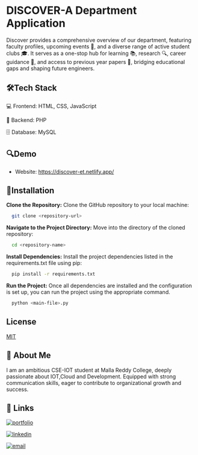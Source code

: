 
# DISCOVER-A Department Application

Discover provides a comprehensive overview of our department, featuring faculty profiles, upcoming events 📅, and a diverse range of active student clubs 🎓. It serves as a one-stop hub for learning 📚, research 🔍, career guidance 💼, and access to previous year papers 📄, bridging educational gaps and shaping future engineers.

## 🛠️Tech Stack

💻 Frontend: HTML, CSS, JavaScript

💾 Backend: PHP

🗄️ Database: MySQL 
## 🔍Demo
- Website: https://discover-et.netlify.app/

## 🔧Installation

**Clone the Repository:** Clone the GitHub repository to your local machine:

```bash
  git clone <repository-url>
```
    
**Navigate to the Project Directory:** Move into the directory of the cloned repository:

```bash
  cd <repository-name>
```

**Install Dependencies:** Install the project dependencies listed in the requirements.txt file using pip:

```bash
  pip install -r requirements.txt
```

**Run the Project:** Once all dependencies are installed and the configuration is set up, you can run the project using the appropriate command. 

```bash
  python <main-file>.py
```

## License

[MIT](https://choosealicense.com/licenses/mit/)


## 🚀 About Me
I am an ambitious CSE-IOT student at Malla Reddy College, deeply passionate about IOT,Cloud and Development. Equipped with strong communication skills, eager to contribute to organizational growth and success.


## 🔗 Links
[![portfolio](https://img.shields.io/badge/my_portfolio-000?style=for-the-badge&logo=ko-fi&logoColor=white)](https://saivardhanreddy.netlify.app/)

[![linkedin](https://img.shields.io/badge/linkedin-0A66C2?style=for-the-badge&logo=linkedin&logoColor=white)](https://www.linkedin.com/in/sai-vardhan-reddy-8312a5256/)

[![email](https://img.shields.io/badge/email-0077B5?style=for-the-badge&logo=gmail&logoColor=white)](mailto:saivardhanr05@gmail.com)


